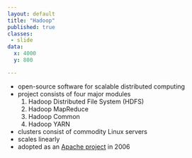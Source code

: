 ```yaml
---
layout: default
title: "Hadoop"
published: true
classes:
 - slide
data:
  x: 4000
  y: 800

---
```


* open-source software for scalable distributed computing
* project consists of four major modules
	1. Hadoop Distributed File System (HDFS)
	2. Hadoop MapReduce
	3. Hadoop Common
	4. Hadoop YARN
* clusters consist of commodity Linux servers
* scales linearly
* adopted as an [Apache project](http://hadoop.apache.org) in 2006